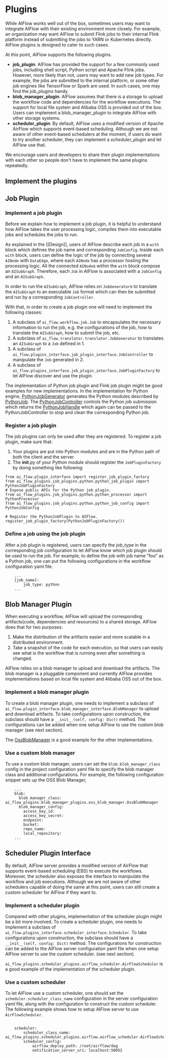 Plugins
=======
While AIFlow works well out of the box, sometimes users may want to integrate AIFlow with their existing environment more closely. For example, an organization may want AIFlow to submit Flink jobs to their internal Flink platform instead of submitting the jobs to YARN or Kubernetes directly. AIFlow plugins is designed to cater to such cases.

At this point, AIFlow supports the following plugins.
- **job_plugin**: AIFlow has provided the support for a few commonly used jobs, including shell script, Python script and Apache Flink jobs. However, more likely than not, users may want to add new job types. For example, the jobs are submitted to the internal platform, or some other job engines like TensorFlow or Spark are used. In such cases, one may find the job_plugins handy.
- **blob_manager_plugin**: AIFlow assumes that there is a storage to upload the workflow code and dependencies for the workflow executions. The support for local file system and Alibaba OSS is provided out of the box. Users can implement a blob_manager_plugin to integrate AIFlow with other storage systems.
- **scheduler_plugin**: By default, AIFlow uses a modified version of Apache AirFlow which supports event-based scheduling. Although we are not aware of other event-based schedulers at the moment, if users do want to try another scheduler, they can implement a *scheduler_plugin* and let AIFlow use that. 

We encourage users and developers to share their plugin implementations with each other so people don't have to implement the same plugins repeatedly.

Implement the plugins
---------
## Job Plugin

### Implement a job plugin
Before we explain how to implement a job plugin, it is helpful to understand how AIFlow takes the user processing logic, compiles them into executable jobs and schedules the jobs to run.

As explained in the [[Design]], users of AIFlow describe each job in a `with` block which defines the job name and corresponding `JobConfig`. Inside each `with` block, users can define the logic of the job by connecting several `AINode` with `DataEdge`, where each `AINode` has a processor hosting the processing logic. All the connected `AINode`s within the `with` block compose an `AISubGraph`. Therefore, each `Job` in AIFlow is associated with a `JobConfig` and an `AISubGraph`. 

In order to run the `AISubGraph`, AIFlow relies on `JobGenerator`s to translate the `AISubGraph` to an executable `Job` format which can then be submitted and run by a corresponding `JobController`.

With that, in order to create a job plugin one will need to implement the following classes:

1. A subclass of ``ai_flow.workflow.job.Job`` to encapsulates the necessary information to run the job, e.g. the configurations of the job, how to translate the `AISubGraph`, how to submit the job, etc.
2. A subclass of ``ai_flow.translator.translator.JobGenerator`` to translates an `AISubGraph` to a `Job` defined in 1.
3. A subclass of ``ai_flow.plugins_interface.job_plugin_interface.JobController`` to manipulate the `Job` generated in 2.
4. A subclass of ``ai_flow.plugins_interface.job_plugin_interface.JobPluginFactory`` to let AIFlow discover and use the plugin.

The implementation of Python job plugin and Flink job plugin might be good examples for new implementations. 
In the implementation for Python engine, [PythonJobGenerator](https://github.com/flink-extended/ai-flow/tree/master/ai_flow_plugins/job_plugins/python/python_job_plugin.py#L61) generates the Python modules described by [PythonJob](https://github.com/flink-extended/ai-flow/tree/master/ai_flow_plugins/job_plugins/python/python_job_plugin.py#L41).
The [PythonJobController](https://github.com/flink-extended/ai-flow/tree/master/ai_flow_plugins/job_plugins/python/python_job_plugin.py#L85) controls the Python job submission which returns the [PythonJobHandle](https://github.com/flink-extended/ai-flow/tree/master/ai_flow_plugins/job_plugins/python/python_job_plugin.py#L52) which again can be passed to the PythonJobController to stop and clean the corresponding Python job.

### Register a job plugin
The job plugins can only be used after they are registered. To register a job plugin, make sure that:
1. Your plugins are put into Python modules and are in the Python path of both the client and the server. 
2. The __init__.py of your Python module should register the `JobPluginFactory` by doing something like following:
```
from ai_flow.plugin_interface import register_job_plugin_factory
from ai_flow_plugins.job_plugins.python.python_job_plugin import PythonJobPluginFactory
# Expose public APIs for the Python job plugin.
from ai_flow_plugins.job_plugins.python.python_processor import PythonProcessor
from ai_flow_plugins.job_plugins.python.python_job_config import PythonJobConfig

# Register the PythonJobPlugin to AIFlow.
register_job_plugin_factory(PythonJobPluginFactory())
```

### Define a job using the job plugin
After a job plugin is registered, users can specify the job_type in the corresponding job configuration to let AIFlow know which job plugin should be used to run the job. For example, to define the job with job name "foo" as a Python job, one can put the following configurations in the workflow configuration yaml file.

```
    ...
    [job_name]:
        job_type: python
    ...
```

## Blob Manager Plugin
When executing a workflow, AIFlow will upload the corresponding artifacts(code, dependencies and resources) to a shared storage. AIFlow does that for two purposes:
1. Make the distribution of the artifacts easier and more scalable in a distributed environment.
2. Take a snapshot of the code for each execution, so that users can easily see what is the workflow that is running even after something is changed.

AIFlow relies on a blob manager to upload and download the artifacts. The blob manager is a pluggable component and currently AIFlow provides implementations based on local file system and Alibaba OSS out of the box.

### Implement a blob manager plugin
To create a blob manager plugin, one needs to implement a subclass of ``ai_flow.plugin_interface.blob_manager_interface.BlobManager`` to upload and download artifacts. To take configurations upon construction, the subclass should have a `__init__(self, config: Dict)` method. The configurations can be added when one setup AIFlow to use the custom blob manager (see next section).

The [OssBlobManager](https://github.com/flink-extended/ai-flow/tree/master/ai_flow_plugins/blob_manager_plugins/oss_blob_manager.py) is a good example for the other implementations.

### Use a custom blob manager
To use a custom blob manager, users can set the ``blob.blob_manager_class`` config in the project configuration yaml file to specify the blob manager class and additional configurations. For example, the following configuration snippet sets up the OSS Blob Manager,

```
    ...
    blob:
      blob_manager_class: ai_flow_plugins.blob_manager_plugins.oss_blob_manager.OssBlobManager
      blob_manager_config:
        access_key_id:
        access_key_secret:
        endpoint: 
        bucket: 
        repo_name: 
        local_repository: 
    ...
```

## Scheduler Plugin Interface
By default, AIFlow server provides a modified version of AirFlow that supports event-based scheduling (EBS) to execute the workflows. Moreover, the scheduler also exposes the interface to manipulate the workflow and job executions. Although we are not aware of other schedulers capable of doing the same at this point, users can still create a custom scheduler for AIFlow if they want to.

### Implement a scheduler plugin
Compared with other plugins, implementation of the scheduler plugin might be a bit more involved. To create a scheduler plugin, one needs to implement a subclass of ``ai_flow.plugins_interface.scheduler_interface.Scheduler``. To take configurations upon construction, the subclass should have a `__init__(self, config: Dict)` method. The configurations for construction can be added to the AIFlow server configuration yaml file when one setup AIFlow server to use the custom scheduler. (see next section).

``ai_flow_plugins.scheduler_plugins.airflow_scheduler.AirFlowScheduler`` is a good example of the implementation of the scheduler plugin.

### Use a custom scheduler
To let AIFlow use a custom scheduler, one should set the ``scheduler.scheduler_class_name`` configuration in the server configuration yaml file, along with the configuration to construct the custom scheduler. The following example shows how to setup AIFlow server to use `AirFlowScheduler`.

```

    scheduler:
        scheduler_class_name: ai_flow_plugins.scheduler_plugins.airflow.airflow_scheduler.AirFlowScheduler
        scheduler_config:
            airflow_deploy_path: /root/airflow/dag
            notification_server_uri: localhost:50052

```


